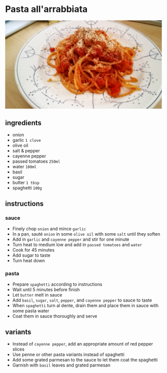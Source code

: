 # Pasta all'arrabbiata

![Photo](./pasta-all-arrabbiata.jpg)

## ingredients

- onion
- garlic `1 clove`
- olive oil
- salt & pepper
- cayenne pepper
- passed tomatoes `250ml`
- water `100ml`
- basil
- sugar
- butter `1 tbsp`
- spaghetti `100g`

## instructions

### sauce

- Finely chop `onion` and mince `garlic`
- In a pan, sauté `onion` in some `olive oil` with some `salt` until they soften
- Add in `garlic` and `cayenne pepper` and stir for one minute
- Turn heat to medium low and add in `passed tomatoes` and `water`
- Cook for 45 minutes
- Add sugar to taste
- Turn heat down

### pasta

- Prepare `spaghetti` according to instructions
- Wait until 5 minutes before finish
- Let `butter` melt in sauce
- Add `basil`, `sugar`, `salt`, `pepper`, and `cayenne pepper` to sauce to taste
- When `spaghetti` turn al dente, drain them and place them in sauce with some pasta water
- Coat them in sauce thoroughly and serve

## variants

- Instead of `cayenne pepper`, add an appropriate amount of red pepper slices
- Use penne or other pasta variants instead of spaghetti
- Add some grated parmesan to the sauce to let them coat the spaghetti
- Garnish with `basil` leaves and grated parmesan